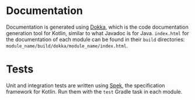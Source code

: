 # Documentation
Documentation is generated using [Dokka](https://github.com/Kotlin/dokka), which is the
code documentation generation tool for Kotlin, similar to what Javadoc is for Java.
`index.html` for the documentation of each module can be found in their `build` directories:
 `module_name/build/dokka/module_name/index.html`.
# Tests
 Unit and integration tests are written using [Spek](htts://spekframework.org), the specification framework for
 Kotlin. Run them with the `test` Gradle task in each module.

